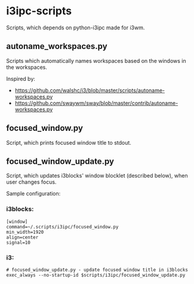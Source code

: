 # i3ipc-scripts
Scripts, which depends on python-i3ipc made for i3wm.
## autoname_workspaces.py
Scripts which automatically names workspaces based on the windows in the workspaces.

Inspired by:
- https://github.com/walshc/i3/blob/master/scripts/autoname-workspaces.py
- https://github.com/swaywm/sway/blob/master/contrib/autoname-workspaces.py

## focused_window.py
Script, which prints focused window title to stdout.

## focused_window_update.py
Script, which updates i3blocks' window blocklet (described below), when user changes focus.

Sample configuration:
### i3blocks:
```
[window]
command=~/.scripts/i3ipc/focused_window.py
min_width=1920
align=center
signal=10
```
### i3:
```
# focused_window_update.py - update focused window title in i3blocks
exec_always --no-startup-id $scripts/i3ipc/focused_window_update.py
